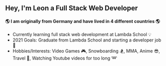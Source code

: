 ## Hey, I'm Leon a Full Stack Web Developer

#### :earth_americas: I am originally from Germany and have lived in 4 different countries :earth_americas:
 

* Currently learning full stack web development at Lambda School :bulb:
* 2021 Goals: Graduate from Lambda School and starting a developer job :eyes:
* Hobbies/Interests: Video Games :video_game:, Snowboarding :snowboarder:, MMA, Anime :sunglasses:, Travel :briefcase:, Watching Youtube videos for too long :loop:
